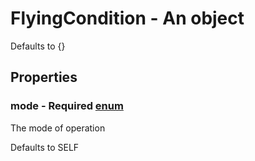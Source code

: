 

# FlyingCondition - An object



Defaults to {}



## Properties



### mode - Required [enum](enum)



 The mode of operation



Defaults to SELF

